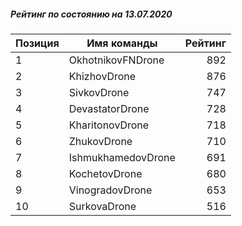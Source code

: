 ##### Рейтинг по состоянию на 13.07.2020

Позиция|Имя команды|Рейтинг
---|---|---:
1|OkhotnikovFNDrone|892
2|KhizhovDrone|876
3|SivkovDrone|747
4|DevastatorDrone|728
5|KharitonovDrone|718
6|ZhukovDrone|710
7|IshmukhamedovDrone|691
8|KochetovDrone|680
9|VinogradovDrone|653
10|SurkovaDrone|516
